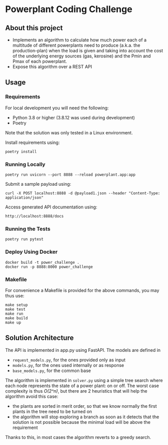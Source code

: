 # Powerplant Coding Challenge

## About this project

- Implements an algorithm to calculate how much power each of a multitude of different powerplants need to produce
  (a.k.a. the production-plan) when the load is given and taking into account the cost of the underlying energy sources
  (gas, kerosine) and the Pmin and Pmax of each powerplant.
- Expose this algorithm over a REST API

## Usage

### Requirements

For local development you will need the following:

- Python 3.8 or higher (3.8.12 was used during development)
- Poetry

Note that the solution was only tested in a Linux environment.

Install requirements using:

    poetry install

### Running Locally

    poetry run uvicorn --port 8888 --reload powerplant.app:app

Submit a sample payload using:

    curl -X POST localhost:8888 -d @payload1.json --header "Content-Type: application/json"

Access generated API documentation using:

    http://localhost:8888/docs

### Running the Tests

    poetry run pytest

### Deploy Using Docker

    docker build -t power_challenge .
    docker run -p 8888:8000 power_challenge

### Makefile

For convenience a Makefile is provided for the above commands, you may thus use:

    make setup
    make test
    make run
    make build
    make up

## Solution Architecture

The API is implemented in app.py using FastAPI.  The models are defined in

 - `request_models.py`, for the ones provided only as input
 - `models.py`, for the ones used internally or as response
 - `base_models.py`, for the common base

The algorithm is implemented in `solver.py` using a simple tree search where each node represents
the state of a power plant: on or off.  The worst case complexity is thus _O(2^n)_, but there are 2
heuristics that will help the algorithm avoid this case:

 - the plants are sorted in merit order, so that we know normally the first plants in the tree need
   to be turned on
 - the algorithm will stop exploring a branch as soon as it detects that the solution is not
   possible because the minimal load will be above the requirement

Thanks to this, in most cases the algorithm reverts to a greedy search.
